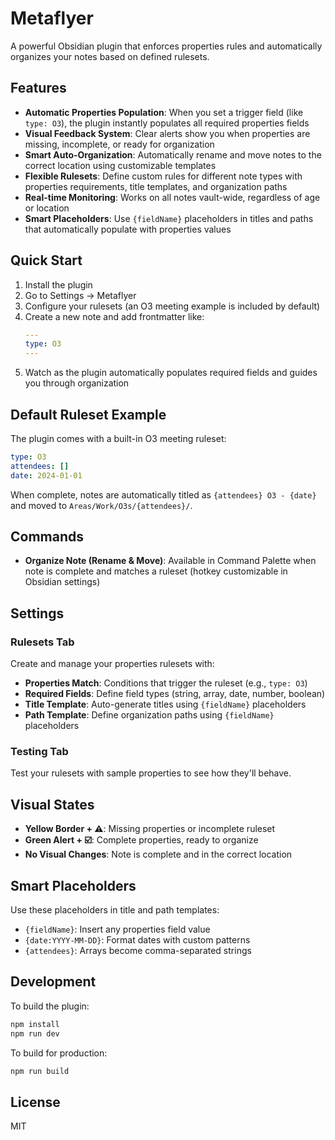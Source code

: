 # Metaflyer

A powerful Obsidian plugin that enforces properties rules and automatically organizes your notes based on defined rulesets.

## Features

- **Automatic Properties Population**: When you set a trigger field (like `type: O3`), the plugin instantly populates all required properties fields
- **Visual Feedback System**: Clear alerts show you when properties are missing, incomplete, or ready for organization
- **Smart Auto-Organization**: Automatically rename and move notes to the correct location using customizable templates
- **Flexible Rulesets**: Define custom rules for different note types with properties requirements, title templates, and organization paths
- **Real-time Monitoring**: Works on all notes vault-wide, regardless of age or location
- **Smart Placeholders**: Use `{fieldName}` placeholders in titles and paths that automatically populate with properties values

## Quick Start

1. Install the plugin
2. Go to Settings → Metaflyer
3. Configure your rulesets (an O3 meeting example is included by default)
4. Create a new note and add frontmatter like:
   ```yaml
   ---
   type: O3
   ---
   ```
5. Watch as the plugin automatically populates required fields and guides you through organization

## Default Ruleset Example

The plugin comes with a built-in O3 meeting ruleset:

```yaml
type: O3
attendees: []
date: 2024-01-01
```

When complete, notes are automatically titled as `{attendees} O3 - {date}` and moved to `Areas/Work/O3s/{attendees}/`.

## Commands

- **Organize Note (Rename & Move)**: Available in Command Palette when note is complete and matches a ruleset (hotkey customizable in Obsidian settings)

## Settings

### Rulesets Tab
Create and manage your properties rulesets with:
- **Properties Match**: Conditions that trigger the ruleset (e.g., `type: O3`)
- **Required Fields**: Define field types (string, array, date, number, boolean)
- **Title Template**: Auto-generate titles using `{fieldName}` placeholders
- **Path Template**: Define organization paths using `{fieldName}` placeholders

### Testing Tab
Test your rulesets with sample properties to see how they'll behave.

## Visual States

- **Yellow Border + ⚠️**: Missing properties or incomplete ruleset
- **Green Alert + ☑️**: Complete properties, ready to organize
- **No Visual Changes**: Note is complete and in the correct location

## Smart Placeholders

Use these placeholders in title and path templates:
- `{fieldName}`: Insert any properties field value
- `{date:YYYY-MM-DD}`: Format dates with custom patterns
- `{attendees}`: Arrays become comma-separated strings

## Development

To build the plugin:

```bash
npm install
npm run dev
```

To build for production:
```bash
npm run build
```

## License

MIT